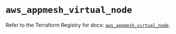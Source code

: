 # `aws_appmesh_virtual_node`

Refer to the Terraform Registry for docs: [`aws_appmesh_virtual_node`](https://registry.terraform.io/providers/hashicorp/aws/5.52.0/docs/resources/appmesh_virtual_node).
